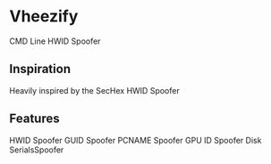 # Vheezify
CMD Line HWID Spoofer
## Inspiration
Heavily inspired by the SecHex HWID Spoofer
## Features
HWID Spoofer
GUID Spoofer
PCNAME Spoofer
GPU ID Spoofer
Disk SerialsSpoofer
